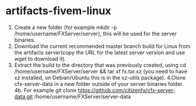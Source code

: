# artifacts-fivem-linux

1. Create a new folder (for example mkdir -p /home/username/FXServer/server), this will be used for the server binaries.
2. Download the current recommended master branch build for Linux from the artifacts server(copy the URL for the latest server version and use wget <url> to download it).
3. Extract the build to the directory that was previously created, using cd /home/username/FXServer/server && tar xf fx.tar.xz (you need to have xz installed, on Debian/Ubuntu        this is in the xz-utils package).
4.Clone cfx-server-data in a new folder outside of your server binaries folder.
4b. For example git clone https://github.com/citizenfx/cfx-server-data.git /home/username/FXServer/server-data
